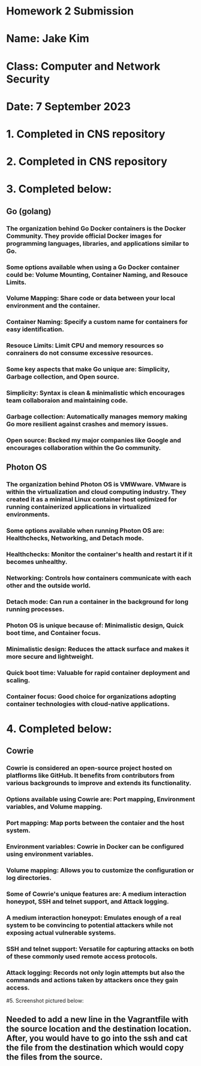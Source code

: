 # **Homework 2 Submission**
# Name: Jake Kim
# Class: Computer and Network Security
# Date: 7 September 2023


# 1. Completed in CNS repository 

# 2. Completed in CNS repository

# 3. Completed below:
##  Go (golang)
### The organization behind Go Docker containers is the Docker Community. They provide official Docker images for programming languages, libraries, and applications similar to Go. 
### Some options available when using a Go Docker container could be: Volume Mounting, Container Naming, and Resouce Limits.
### Volume Mapping: Share code or data between your local environment and the container.
### Container Naming: Specify a custom name for containers for easy identification.
### Resouce Limits: Limit CPU and memory resources so conrainers do not consume excessive resources.
### Some key aspects that make Go unique are: Simplicity, Garbage collection, and Open source.
### Simplicity: Syntax is clean & minimalistic which encourages team collaboraion and maintaining code.
### Garbage collection: Automatically manages memory making Go more resilient against crashes and memory issues.
### Open source: Bscked my major companies like Google and encourages collaboration within the Go community.

##  Photon OS
### The organization behind Photon OS is VMWware. VMware is within the virtualization and cloud computing industry. They created it as a minimal Linux container host optimized for running containerized applications in virtualized environments. 
### Some options available when running Photon OS are: Healthchecks, Networking, and Detach mode.
### Healthchecks: Monitor the container's health and restart it if it becomes unhealthy.
### Networking: Controls how containers communicate with each other and the outside world.
### Detach mode: Can run a container in the background for long running processes.
### Photon OS is unique because of: Minimalistic design, Quick boot time, and Container focus.
### Minimalistic design: Reduces the attack surface and makes it more secure and lightweight.
### Quick boot time: Valuable for rapid container deployment and scaling.
### Container focus: Good choice for organizations adopting container technologies with cloud-native applications.

# 4. Completed below:
## Cowrie
### Cowrie is considered an open-source project hosted on platflorms like GitHub. It benefits from contributors from various backgrounds to improve and extends its functionality.
### Options available using Cowrie are: Port mapping, Environment variables, and Volume mapping.
### Port mapping: Map ports between the contaier and the host system.
### Environment variables: Cowrie in Docker can be configured using environment variables.
### Volume mapping: Allows you to customize the configuration or log directories. 
### Some of Cowrie's unique features are: A medium interaction honeypot, SSH and telnet support, and Attack logging.
### A medium interaction honeypot: Emulates enough of a real system to be convincing to potential attackers while not exposing actual vulnerable systems.
### SSH and telnet support: Versatile for capturing attacks on both of these commonly used remote access protocols.
### Attack logging: Records not only login attempts but also the commands and actions taken by attackers once they gain access.

#5. Screenshot pictured below:

## Needed to add a new line in the Vagrantfile with the source location and the destination location. After, you would have to go into the ssh and cat the file from the destination which would copy the files from the source.

